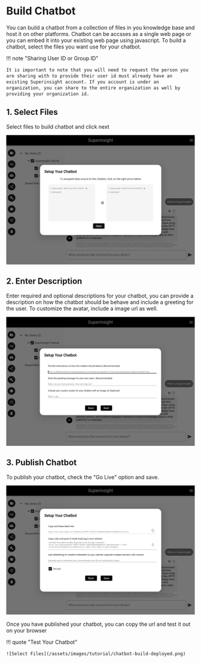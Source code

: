 # Build Chatbot

You can build a chatbot from a collection of files in you knowledge base and host it on other platforms.
Chatbot can be accsses as a single web page or you can embed it into your existing web page using javascript.
To build a chatbot, select the files you want use for your chatbot.

!!! note "Sharing User ID or Group ID"

    It is important to note that you will need to request the person you are sharing with to provide their user id must already have an existing Superinsight account. If you account is under an organization, you can share to the entire organization as well by providing your organization id.

## 1. Select Files

Select files to build chatbot and click next

![Select Files](/assets/images/tutorial/chatbot-build-select-files.png)

## 2. Enter Description

Enter required and optional descriptions for your chatbot, you can provide a description on how the chatbot should be behave and include a greeting for the user. To customize the avatar, include a image url as well.

![Select Files](/assets/images/tutorial/chatbot-build-description.png)

## 3. Publish Chatbot

To publish your chatbot, check the "Go Live" option and save.

![Select Files](/assets/images/tutorial/chatbot-build-publish.png)

Once you have published your chatbot, you can copy the url and test it out on your browser

!!! quote "Test Your Chatbot"

    ![Select Files](/assets/images/tutorial/chatbot-build-deployed.png)
